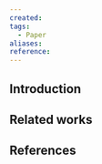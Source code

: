 ```yaml
---
created: 
tags:
  - Paper
aliases: 
reference:
---
```

## Introduction


## Related works



## References
